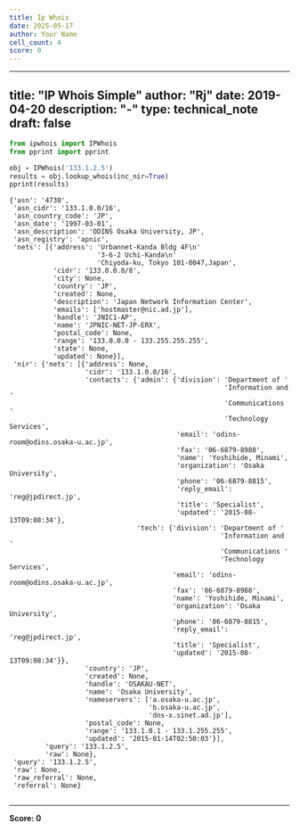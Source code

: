 ```yaml
---
title: Ip Whois
date: 2025-05-17
author: Your Name
cell_count: 4
score: 0
---
```


---
title: "IP Whois Simple"
author: "Rj"
date: 2019-04-20
description: "-"
type: technical_note
draft: false
---

```python
from ipwhois import IPWhois
from pprint import pprint
```


```python
obj = IPWhois('133.1.2.5')
results = obj.lookup_whois(inc_nir=True)
pprint(results)
```

    {'asn': '4730',
     'asn_cidr': '133.1.0.0/16',
     'asn_country_code': 'JP',
     'asn_date': '1997-03-01',
     'asn_description': 'ODINS Osaka University, JP',
     'asn_registry': 'apnic',
     'nets': [{'address': 'Urbannet-Kanda Bldg 4F\n'
                          '3-6-2 Uchi-Kanda\n'
                          'Chiyoda-ku, Tokyo 101-0047,Japan',
               'cidr': '133.0.0.0/8',
               'city': None,
               'country': 'JP',
               'created': None,
               'description': 'Japan Network Information Center',
               'emails': ['hostmaster@nic.ad.jp'],
               'handle': 'JNIC1-AP',
               'name': 'JPNIC-NET-JP-ERX',
               'postal_code': None,
               'range': '133.0.0.0 - 133.255.255.255',
               'state': None,
               'updated': None}],
     'nir': {'nets': [{'address': None,
                       'cidr': '133.1.0.0/16',
                       'contacts': {'admin': {'division': 'Department of '
                                                          'Information and '
                                                          'Communications '
                                                          'Technology Services',
                                              'email': 'odins-room@odins.osaka-u.ac.jp',
                                              'fax': '06-6879-8988',
                                              'name': 'Yoshihide, Minami',
                                              'organization': 'Osaka University',
                                              'phone': '06-6879-8815',
                                              'reply_email': 'reg@jpdirect.jp',
                                              'title': 'Specialist',
                                              'updated': '2015-08-13T09:08:34'},
                                    'tech': {'division': 'Department of '
                                                         'Information and '
                                                         'Communications '
                                                         'Technology Services',
                                             'email': 'odins-room@odins.osaka-u.ac.jp',
                                             'fax': '06-6879-8988',
                                             'name': 'Yoshihide, Minami',
                                             'organization': 'Osaka University',
                                             'phone': '06-6879-8815',
                                             'reply_email': 'reg@jpdirect.jp',
                                             'title': 'Specialist',
                                             'updated': '2015-08-13T09:08:34'}},
                       'country': 'JP',
                       'created': None,
                       'handle': 'OSAKAU-NET',
                       'name': 'Osaka University',
                       'nameservers': ['a.osaka-u.ac.jp',
                                       'b.osaka-u.ac.jp',
                                       'dns-x.sinet.ad.jp'],
                       'postal_code': None,
                       'range': '133.1.0.1 - 133.1.255.255',
                       'updated': '2015-01-14T02:50:03'}],
             'query': '133.1.2.5',
             'raw': None},
     'query': '133.1.2.5',
     'raw': None,
     'raw_referral': None,
     'referral': None}



```python

```


---
**Score: 0**